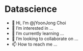 # Datascience
- 👋 Hi, I’m @jYoonJong Choi
- 👀 I’m interested in ...
- 🌱 I’m currently learning ...
- 💞️ I’m looking to collaborate on ...
- 📫 How to reach me ...
